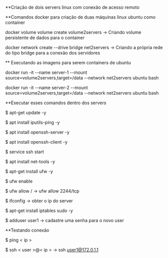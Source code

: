 **Criação de dois servers linux com conexão de acesso remoto


**Comandos docker para criação de duas máquinas linux ubuntu como container

docker volume volume create volume2servers -> Criando volume persistente de dados para o container

docker network create --drive bridge net2servers -> Criando a própria rede do tipo bridge para a conexão dos servidores


** Executando as imagens para serem containers de ubuntu

docker run -it --name server-1 --mount source=volume2servers,target=/data --network net2servers ubuntu bash

docker run -it --name server-2 --mount source=volume2servers,target=/data --network net2servers ubuntu bash


**Executar esses comandos dentro dos servers

$ apt-get update -y

$ apt install iputils-ping -y

$ apt install openssh-server -y

$ apt install openssh-client -y

$ service ssh start

$ apt install net-tools -y

$ apt-get install ufw -y

$ ufw enable

$ ufw allow <port>/<protocol> -> ufw allow 2244/tcp

$ ifconfig -> obter o ip do server
  
$ apt-get install iptables sudo -y
  
$ adduser user1 -> cadastre uma senha para o novo user
  
  
**Testando conexão
  
$ ping < ip >
  
$ ssh < user >@< ip >  -> ssh user1@172.0.1.1
